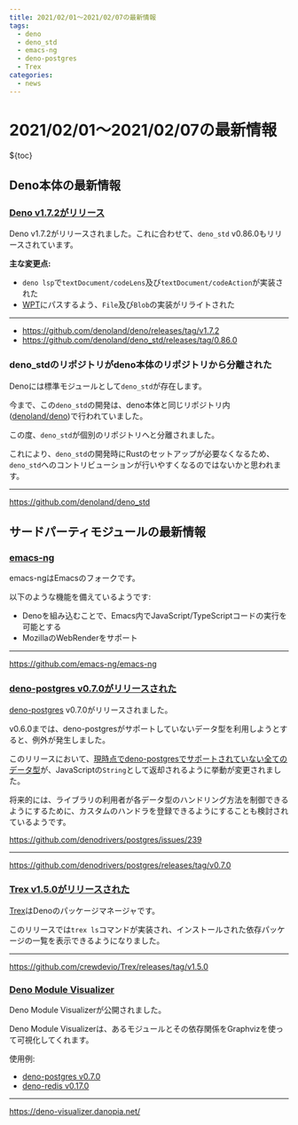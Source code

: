 ```yaml
---
title: 2021/02/01〜2021/02/07の最新情報
tags: 
  - deno
  - deno_std
  - emacs-ng
  - deno-postgres
  - Trex
categories:
  - news
---
```


# 2021/02/01〜2021/02/07の最新情報

${toc}

## Deno本体の最新情報

### [Deno v1.7.2がリリース](https://github.com/denoland/deno/releases/tag/v1.7.2)

Deno v1.7.2がリリースされました。これに合わせて、`deno_std` v0.86.0もリリースされています。

**主な変更点:**

* `deno lsp`で`textDocument/codeLens`及び`textDocument/codeAction`が実装された
* [WPT](https://github.com/web-platform-tests/wpt)にパスするよう、`File`及び`Blob`の実装がリライトされた

---

* https://github.com/denoland/deno/releases/tag/v1.7.2
* https://github.com/denoland/deno_std/releases/tag/0.86.0

### deno_stdのリポジトリがdeno本体のリポジトリから分離された

Denoには標準モジュールとして`deno_std`が存在します。

今まで、この`deno_std`の開発は、deno本体と同じリポジトリ内([denoland/deno](https://github.com/denoland/deno))で行われていました。

この度、`deno_std`が個別のリポジトリへと分離されました。

これにより、`deno_std`の開発時にRustのセットアップが必要なくなるため、`deno_std`へのコントリビューションが行いやすくなるのではないかと思われます。

---

https://github.com/denoland/deno_std

## サードパーティモジュールの最新情報

### [emacs-ng](https://github.com/emacs-ng/emacs-ng)

emacs-ngはEmacsのフォークです。

以下のような機能を備えているようです:

* Denoを組み込むことで、Emacs内でJavaScript/TypeScriptコードの実行を可能とする
* MozillaのWebRenderをサポート

---

https://github.com/emacs-ng/emacs-ng

### [deno-postgres v0.7.0がリリースされた](https://github.com/denodrivers/postgres/releases/tag/v0.7.0)

[deno-postgres](https://github.com/denodrivers/postgres) v0.7.0がリリースされました。

v0.6.0までは、deno-postgresがサポートしていないデータ型を利用しようとすると、例外が発生しました。

このリリースにおいて、[現時点でdeno-postgresでサポートされていない全てのデータ型](https://github.com/denodrivers/postgres/issues/184)が、JavaScriptの`String`として返却されるように挙動が変更されました。

将来的には、ライブラリの利用者が各データ型のハンドリング方法を制御できるようにするために、カスタムのハンドラを登録できるようにすることも検討されているようです。

https://github.com/denodrivers/postgres/issues/239

---

https://github.com/denodrivers/postgres/releases/tag/v0.7.0

### [Trex v1.5.0がリリースされた](https://github.com/crewdevio/Trex/releases/tag/v1.5.0)

[Trex](https://github.com/crewdevio/Trex)はDenoのパッケージマネージャです。

このリリースでは`trex ls`コマンドが実装され、インストールされた依存パッケージの一覧を表示できるようになりました。

---

https://github.com/crewdevio/Trex/releases/tag/v1.5.0

### [Deno Module Visualizer](https://deno-visualizer.danopia.net/)

Deno Module Visualizerが公開されました。

Deno Module Visualizerは、あるモジュールとその依存関係をGraphvizを使って可視化してくれます。

使用例:

* [deno-postgres v0.7.0](https://deno-visualizer.danopia.net/dependencies-of/https/deno.land/x/postgres@v0.7.0/mod.ts)
* [deno-redis v0.17.0](https://deno-visualizer.danopia.net/dependencies-of/https/deno.land/x/redis@v0.17.0/mod.ts)

---

https://deno-visualizer.danopia.net/
